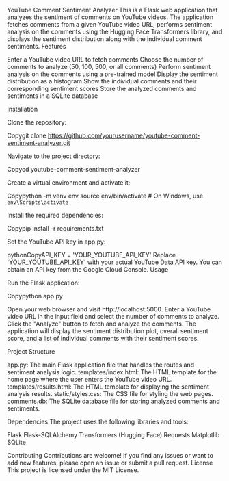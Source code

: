 YouTube Comment Sentiment Analyzer
This is a Flask web application that analyzes the sentiment of comments on YouTube videos. The application fetches comments from a given YouTube video URL, performs sentiment analysis on the comments using the Hugging Face Transformers library, and displays the sentiment distribution along with the individual comment sentiments.
Features

Enter a YouTube video URL to fetch comments
Choose the number of comments to analyze (50, 100, 500, or all comments)
Perform sentiment analysis on the comments using a pre-trained model
Display the sentiment distribution as a histogram
Show the individual comments and their corresponding sentiment scores
Store the analyzed comments and sentiments in a SQLite database

Installation

Clone the repository:

Copygit clone https://github.com/yourusername/youtube-comment-sentiment-analyzer.git

Navigate to the project directory:

Copycd youtube-comment-sentiment-analyzer

Create a virtual environment and activate it:

Copypython -m venv env
source env/bin/activate  # On Windows, use `env\Scripts\activate`

Install the required dependencies:

Copypip install -r requirements.txt

Set the YouTube API key in app.py:

pythonCopyAPI_KEY = 'YOUR_YOUTUBE_API_KEY'
Replace 'YOUR_YOUTUBE_API_KEY' with your actual YouTube Data API key. You can obtain an API key from the Google Cloud Console.
Usage

Run the Flask application:

Copypython app.py

Open your web browser and visit http://localhost:5000.
Enter a YouTube video URL in the input field and select the number of comments to analyze.
Click the "Analyze" button to fetch and analyze the comments.
The application will display the sentiment distribution plot, overall sentiment score, and a list of individual comments with their sentiment scores.

Project Structure

app.py: The main Flask application file that handles the routes and sentiment analysis logic.
templates/index.html: The HTML template for the home page where the user enters the YouTube video URL.
templates/results.html: The HTML template for displaying the sentiment analysis results.
static/styles.css: The CSS file for styling the web pages.
comments.db: The SQLite database file for storing analyzed comments and sentiments.

Dependencies
The project uses the following libraries and tools:

Flask
Flask-SQLAlchemy
Transformers (Hugging Face)
Requests
Matplotlib
SQLite

Contributing
Contributions are welcome! If you find any issues or want to add new features, please open an issue or submit a pull request.
License
This project is licensed under the MIT License.
